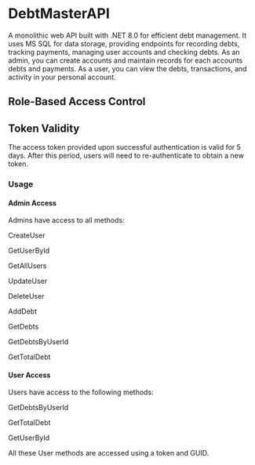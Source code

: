 # DebtMasterAPI
A monolithic web API built with .NET 8.0 for efficient debt management. It uses MS SQL for data storage, providing endpoints for recording debts, tracking payments, managing user accounts and checking debts. As an admin, you can create accounts and maintain records for each accounts debts and payments. As a user, you can view the debts, transactions, and activity in your personal account.

## Role-Based Access Control

## Token Validity

The access token provided upon successful authentication is valid for 5 days. After this period, users will need to re-authenticate to obtain a new token.

### Usage
#### Admin Access
Admins have access to all methods:

CreateUser

GetUserById

GetAllUsers

UpdateUser

DeleteUser

AddDebt

GetDebts

GetDebtsByUserId

GetTotalDebt

#### User Access
Users have access to the following methods:

GetDebtsByUserId

GetTotalDebt

GetUserById

All these User methods are accessed using a token and GUID.
